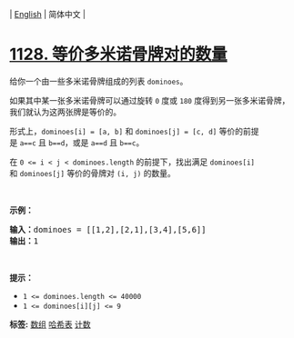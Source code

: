 | [English](README_EN.md) | 简体中文 |

# [1128. 等价多米诺骨牌对的数量](https://leetcode.cn/problems/number-of-equivalent-domino-pairs)
<p>给你一个由一些多米诺骨牌组成的列表&nbsp;<code>dominoes</code>。</p>

<p>如果其中某一张多米诺骨牌可以通过旋转 <code>0</code>&nbsp;度或 <code>180</code> 度得到另一张多米诺骨牌，我们就认为这两张牌是等价的。</p>

<p>形式上，<code>dominoes[i] = [a, b]</code>&nbsp;和&nbsp;<code>dominoes[j] = [c, d]</code>&nbsp;等价的前提是&nbsp;<code>a==c</code>&nbsp;且&nbsp;<code>b==d</code>，或是&nbsp;<code>a==d</code> 且&nbsp;<code>b==c</code>。</p>

<p>在&nbsp;<code>0 &lt;= i &lt; j &lt; dominoes.length</code>&nbsp;的前提下，找出满足&nbsp;<code>dominoes[i]</code> 和&nbsp;<code>dominoes[j]</code>&nbsp;等价的骨牌对 <code>(i, j)</code> 的数量。</p>

<p>&nbsp;</p>

<p><strong>示例：</strong></p>

<pre><strong>输入：</strong>dominoes = [[1,2],[2,1],[3,4],[5,6]]
<strong>输出：</strong>1
</pre>

<p>&nbsp;</p>

<p><strong>提示：</strong></p>

<ul>
	<li><code>1 &lt;= dominoes.length &lt;= 40000</code></li>
	<li><code>1 &lt;= dominoes[i][j] &lt;= 9</code></li>
</ul>

**标签:**  [数组](https://leetcode.cn/tag/array) [哈希表](https://leetcode.cn/tag/hash-table) [计数](https://leetcode.cn/tag/counting) 